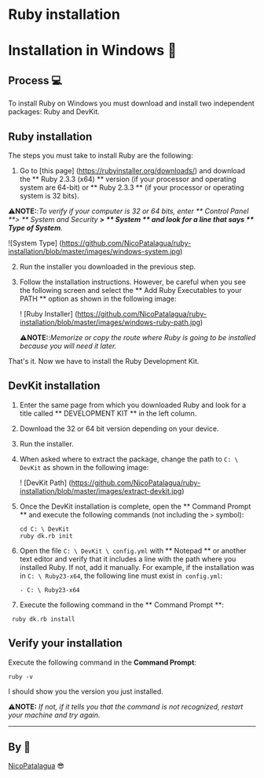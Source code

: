 ﻿# Ruby installation
# Installation in Windows 📜
## Process 💻﻿

To install Ruby on Windows you must download and install two independent packages: Ruby and DevKit.

## Ruby installation

The steps you must take to install Ruby are the following:

1. Go to [this page] (https://rubyinstaller.org/downloads/) and download the ** Ruby 2.3.3 (x64) ** version (if your processor and operating system are 64-bit) or ** Ruby 2.3.3 ** (if your processor or operating system is 32 bits).


  
⚠**NOTE:**:_To verify if your computer is 32 or 64 bits, enter ** Control Panel **> ** System and Security **> ** System ** and look for a line that says ** Type of System**._
   

   ![System Type] (https://github.com/NicoPatalagua/ruby-installation/blob/master/images/windows-system.jpg)
   

2. Run the installer you downloaded in the previous step.

3. Follow the installation instructions. However, be careful when you see the following screen and select the ** Add Ruby Executables to your PATH ** option as shown in the following image:

   ! [Ruby Installer] (https://github.com/NicoPatalagua/ruby-installation/blob/master/images/windows-ruby-path.jpg)

   ⚠**NOTE:**:_Memorize or copy the route where Ruby is going to be installed because you will need it later._

That's it. Now we have to install the Ruby Development Kit.

## DevKit installation

1. Enter the same page from which you downloaded Ruby and look for a title called ** DEVELOPMENT KIT ** in the left column.

2. Download the 32 or 64 bit version depending on your device.

3. Run the installer.

4. When asked where to extract the package, change the path to `C: \ DevKit` as shown in the following image:

   ! [DevKit Path] (https://github.com/NicoPatalagua/ruby-installation/blob/master/images/extract-devkit.jpg)

5. Once the DevKit installation is complete, open the ** Command Prompt ** and execute the following commands (not including the `>` symbol):

   ```
   cd C: \ DevKit
   ruby dk.rb init
   ```

6. Open the file `C: \ DevKit \ config.yml` with ** Notepad ** or another text editor and verify that it includes a line with the path where you installed Ruby. If not, add it manually. For example, if the installation was in `C: \ Ruby23-x64`, the following line must exist in` config.yml`:

   ```
   - C: \ Ruby23-x64
   ```

7. Execute the following command in the ** Command Prompt **:

 ```
  ruby dk.rb install
 ```

## Verify your installation

Execute the following command in the **Command Prompt**:

```
ruby -v
```

I should show you the version you just installed.

⚠**NOTE:** _If not, if it tells you that the command is not recognized, restart your machine and try again._

---
## By 📌
[NicoPatalagua](https://www.instagram.com/nicopatalagua/) 😎
